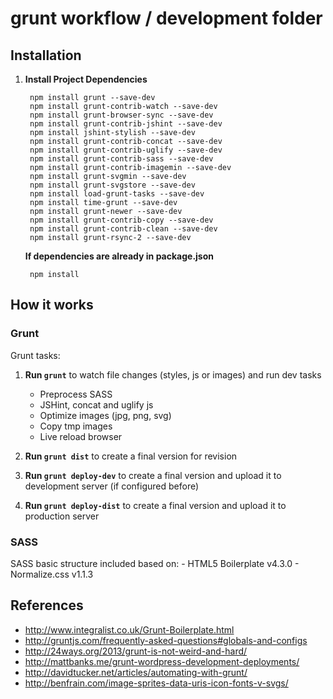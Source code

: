 # **grunt workflow / development folder**

## Installation

1. **Install Project Dependencies**

        npm install grunt --save-dev
        npm install grunt-contrib-watch --save-dev
        npm install grunt-browser-sync --save-dev
        npm install grunt-contrib-jshint --save-dev
        npm install jshint-stylish --save-dev
        npm install grunt-contrib-concat --save-dev
        npm install grunt-contrib-uglify --save-dev
        npm install grunt-contrib-sass --save-dev
        npm install grunt-contrib-imagemin --save-dev
        npm install grunt-svgmin --save-dev
        npm install grunt-svgstore --save-dev
        npm install load-grunt-tasks --save-dev
        npm install time-grunt --save-dev
        npm install grunt-newer --save-dev
        npm install grunt-contrib-copy --save-dev
        npm install grunt-contrib-clean --save-dev
        npm install grunt-rsync-2 --save-dev

    **If dependencies are already in package.json**

        npm install  


## How it works

### Grunt

Grunt tasks:

1. **Run `grunt`** to watch file changes (styles, js or images) and run dev tasks

    - Preprocess SASS
    - JSHint, concat and uglify js
    - Optimize images (jpg, png, svg)
    - Copy tmp images
    - Live reload browser

2. **Run `grunt dist`** to create a final version for revision
3. **Run `grunt deploy-dev`** to create a final version and upload it to development server (if configured before)
4. **Run `grunt deploy-dist`** to create a final version and upload it to production server

### SASS
SASS basic structure included based on:
    - HTML5 Boilerplate v4.3.0
    - Normalize.css v1.1.3

## References

  - http://www.integralist.co.uk/Grunt-Boilerplate.html
  - http://gruntjs.com/frequently-asked-questions#globals-and-configs
  - http://24ways.org/2013/grunt-is-not-weird-and-hard/
  - http://mattbanks.me/grunt-wordpress-development-deployments/
  - http://davidtucker.net/articles/automating-with-grunt/
  - http://benfrain.com/image-sprites-data-uris-icon-fonts-v-svgs/
